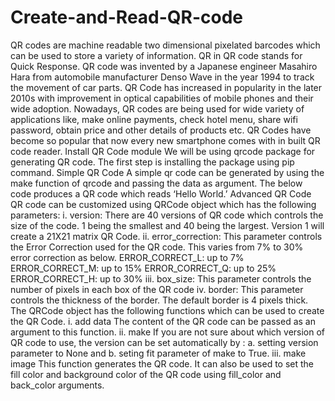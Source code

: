 # Create-and-Read-QR-code
QR codes are machine readable two dimensional pixelated barcodes which can be used to store a variety of information. QR in QR code stands for Quick Response.
QR code was invented by a Japanese engineer Masahiro Hara from automobile manufacturer Denso Wave in the year 1994 to track the movement of car parts.
QR Code has increased in popularity in the later 2010s with improvement in optical capabilities of mobile phones and their wide adoption.
Nowadays, QR codes are being used for wide variety of applications like, make online payments, check hotel menu, share wifi password, obtain price and other details of products etc. QR Codes have become so popular that now every new smartphone comes with in built QR code reader.
Install QR Code module
We will be using qrcode package for generating QR code.
The first step is installing the package using pip command.
Simple QR Code
A simple qr code can be generated by using the make function of qrcode and passing the data as argument.
The below code produces a QR code which reads ‘Hello World.’
Advanced QR Code
QR code can be customized using QRCode object which has the following parameters:
i. version:
There are 40 versions of QR code which controls the size of the code.
1 being the smallest and 40 being the largest.
Version 1 will create a 21X21 matrix QR Code.
ii. error_correction:
This parameter controls the Error Correction used for the QR code. This varies from 7% to 30% error correction as below.
ERROR_CORRECT_L: up to 7%
ERROR_CORRECT_M: up to 15%
ERROR_CORRECT_Q: up to 25%
ERROR_CORRECT_H: up to 30%
iii. box_size:
This parameter controls the number of pixels in each box of the QR code
iv. border:
This parameter controls the thickness of the border. The default border is 4 pixels thick.
The QRCode object has the following functions which can be used to create the QR Code.
i. add data
The content of the QR code can be passed as an argument to this function.
ii. make
If you are not sure about which version of QR code to use, the version can be set automatically by :
a. setting version parameter to None and
b. seting fit parameter of make to True.
iii. make image
This function generates the QR code. It can also be used to set the fill color and background color of the QR code using fill_color and back_color arguments.
